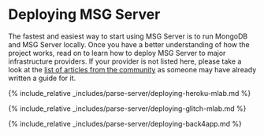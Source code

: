 # Deploying MSG Server

The fastest and easiest way to start using MSG Server is to run MongoDB and MSG Server locally. Once you have a better understanding of how the project works, read on to learn how to deploy MSG Server to major infrastructure providers. If your provider is not listed here, please take a look at the [list of articles from the community](https://github.com/parse-community/parse-server/wiki#community-links) as someone may have already written a guide for it.

{% include_relative _includes/parse-server/deploying-heroku-mlab.md %}

{% include_relative _includes/parse-server/deploying-glitch-mlab.md %}

{% include_relative _includes/parse-server/deploying-back4app.md %}
